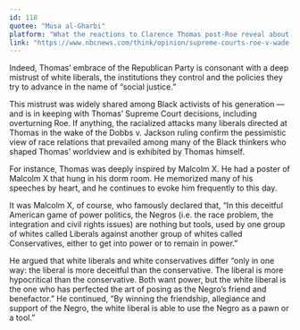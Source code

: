 ```yaml
---
id: 118
quotee: "Musa al-Gharbi"
platform: "What the reactions to Clarence Thomas post-Roe reveal about white liberals"
link: "https://www.nbcnews.com/think/opinion/supreme-courts-roe-v-wade-opinion-sparks-racist-attacks-clarence-thoma-rcna36261?utm_source=pocket_mylist"
---
```


Indeed, Thomas’ embrace of the Republican Party is consonant with a deep mistrust of white liberals, the institutions they control and the policies they try to advance in the name of “social justice.”

This mistrust was widely shared among Black activists of his generation — and is in keeping with Thomas’ Supreme Court decisions, including overturning Roe. If anything, the racialized attacks many liberals directed at Thomas in the wake of the Dobbs v. Jackson ruling confirm the pessimistic view of race relations that prevailed among many of the Black thinkers who shaped Thomas’ worldview and is exhibited by Thomas himself.

For instance, Thomas was deeply inspired by Malcolm X. He had a poster of Malcolm X that hung in his dorm room. He memorized many of his speeches by heart, and he continues to evoke him frequently to this day.

It was Malcolm X, of course, who famously declared that, “In this deceitful American game of power politics, the Negros (i.e. the race problem, the integration and civil rights issues) are nothing but tools, used by one group of whites called Liberals against another group of whites called Conservatives, either to get into power or to remain in power.”

He argued that white liberals and white conservatives differ “only in one way: the liberal is more deceitful than the conservative. The liberal is more hypocritical than the conservative. Both want power, but the white liberal is the one who has perfected the art of posing as the Negro’s friend and benefactor.” He continued, “By winning the friendship, allegiance and support of the Negro, the white liberal is able to use the Negro as a pawn or a tool.”
